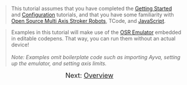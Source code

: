> This tutorial assumes that you have completed the <a href="./tutorial-getting-started.html" target="_blank">Getting Started</a> and <a href="./tutorial-configuration.html" target="_blank">Configuration</a> tutorials, and that you have some familiarity with <a href="https://www.patreon.com/tempestvr" target="_blank">Open Source Multi Axis Stroker Robots</a>, TCode, and <a href="https://developer.mozilla.org/en-US/docs/Web/JavaScript" target="_blank">JavaScript</a>.

> Examples in this tutorial will make use of the <a href="https://github.com/ayvajs/osr-emu" target="_blank">OSR Emulator</a> embedded in editable codepens. That way, you can run them without an actual device! <br><br>_Note: Examples omit boilerplate code such as importing Ayva, setting up the emulator, and setting axis limits._

<div style="text-align: center; font-size: 18px">Next: <a href="./tutorial-motion-api-overview.html">Overview</a></div>



